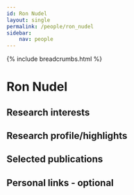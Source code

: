```yaml
---
id: Ron Nudel
layout: single
permalink: /people/ron_nudel
sidebar:
    nav: people
---
```

{% include breadcrumbs.html %}
# Ron Nudel

## Research interests


## Research profile/highlights

## Selected publications

## Personal links - optional

